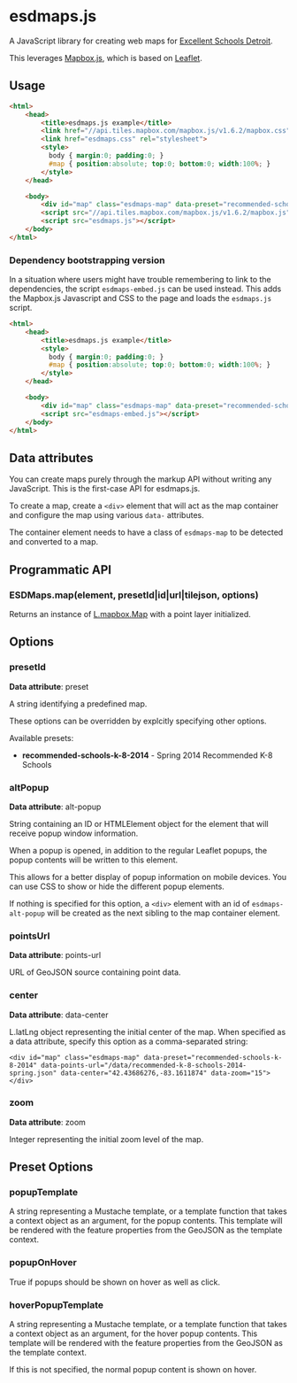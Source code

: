 # esdmaps.js

A JavaScript library for creating web maps for [Excellent Schools Detroit](http://www.excellentschoolsdetroit.org/en).

This leverages [Mapbox.js](https://www.mapbox.com/mapbox.js/), which is based on [Leaflet](http://leafletjs.com/). 

## Usage 

```html
<html>
    <head>
        <title>esdmaps.js example</title>
        <link href="//api.tiles.mapbox.com/mapbox.js/v1.6.2/mapbox.css" rel="stylesheet">
        <link href="esdmaps.css" rel="stylesheet">
        <style>
          body { margin:0; padding:0; }
          #map { position:absolute; top:0; bottom:0; width:100%; } 
        </style>
    </head>

    <body>
        <div id="map" class="esdmaps-map" data-preset="recommended-schools-k-8-2014"></div>
        <script src="//api.tiles.mapbox.com/mapbox.js/v1.6.2/mapbox.js"></script> 
        <script src="esdmaps.js"></script>
    </body>
</html>
```

### Dependency bootstrapping version

In a situation where users might have trouble remembering to link to the dependencies, the script ``esdmaps-embed.js`` can be used instead.  This adds the Mapbox.js Javascript and CSS to the page and loads the ``esdmaps.js`` script. 

```html
<html>
    <head>
        <title>esdmaps.js example</title>
        <style>
          body { margin:0; padding:0; }
          #map { position:absolute; top:0; bottom:0; width:100%; } 
        </style>
    </head>

    <body>
        <div id="map" class="esdmaps-map" data-preset="recommended-schools-k-8-2014"></div>
        <script src="esdmaps-embed.js"></script>
    </body>
</html>
```

## Data attributes

You can create maps purely through the markup API without writing any JavaScript.  This is the first-case API for esdmaps.js.

To create a map, create a ``<div>`` element that will act as the map container and configure the map using various ``data-`` attributes.

The container element needs to have a class of ``esdmaps-map`` to be detected and converted to a map.

## Programmatic API

### ESDMaps.map(element, presetId|id|url|tilejson, options)

Returns an instance of [L.mapbox.Map](https://www.mapbox.com/mapbox.js/api/v1.6.2/l-mapbox-map/#section-l-mapbox-map) with a point layer initialized. 

## Options

### presetId

**Data attribute**: preset 

A string identifying a predefined map.

These options can be overridden by explcitly specifying other options.

Available presets:

* **recommended-schools-k-8-2014** - Spring 2014 Recommended K-8 Schools

### altPopup

**Data attribute**: alt-popup

String containing an ID or HTMLElement object for the element that will receive popup window information.

When a popup is opened, in addition to the regular Leaflet popups, the popup contents will be written to this element.  

This allows for a better display of popup information on mobile devices.  You can use CSS to show or hide the different popup elements.

If nothing is specified for this option, a ``<div>`` element with an id of ``esdmaps-alt-popup`` will be created as the next sibling to the map container element.

### pointsUrl

**Data attribute**: points-url

URL of GeoJSON source containing point data.

### center

**Data attribute**: data-center

L.latLng object representing the initial center of the map.  When
specified as a data attribute, specify this option as a
comma-separated string:

```
<div id="map" class="esdmaps-map" data-preset="recommended-schools-k-8-2014" data-points-url="/data/recommended-k-8-schools-2014-spring.json" data-center="42.43686276,-83.1611874" data-zoom="15"></div>
```

### zoom

**Data attribute**: zoom

Integer representing the initial zoom level of the map.

## Preset Options

### popupTemplate

A string representing a Mustache template, or a template function that takes a context object as an argument, for the popup contents.  This template will be rendered with the feature properties from the GeoJSON as the template context.

### popupOnHover

True if popups should be shown on hover as well as click.

### hoverPopupTemplate

A string representing a Mustache template, or a template function that takes a context object as an argument, for the hover popup contents.  This template will be rendered with the feature properties from the GeoJSON as the template context.

If this is not specified, the normal popup content is shown on hover.

